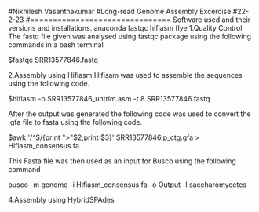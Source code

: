 #Nikhilesh Vasanthakumar
#Long-read Genome Assembly Excercise
#22-2-23
#===============================
Software used and their versions and installations.
anaconda
fastqc
hifiasm
flye
1.Quality Control
The fastq file given was analysed using fastqc package using the following commands in a bash terminal

$fastqc SRR13577846.fastq

2.Assembly using Hifiasm
Hifisam was used to assemble the sequences using the following code.

$hifiasm -o SRR13577846_untrim.asm  -t 8 SRR13577846.fastq

After the output was generated the following code was used to convert the .gfa file to fasta using the following code.

$awk '/^S/{print ">"$2;print $3}' SRR13577846.p_ctg.gfa > Hifiasm_consensus.fa

This Fasta file was then used as an input for Busco using the following command

busco -m genome -i Hifiasm_consensus.fa -o Output -l saccharomycetes

4.Assembly using HybridSPAdes